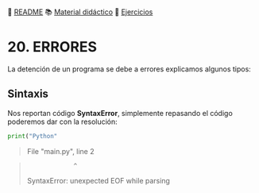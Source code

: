 :page_with_curl: [README](../README.md) :books: [Material didáctico](/documentation/indicedocu.md) :pencil: [Ejercicios](/tests/indicetests.md)

# 20. ERRORES

La detención de un programa se debe a errores explicamos algunos tipos:

## Sintaxis

Nos reportan código **SyntaxError**, simplemente repasando el código poderemos dar con la resolución:
````python
print("Python"
````
>  File "main.py", line 2

>                  ^
>SyntaxError: unexpected EOF while parsing